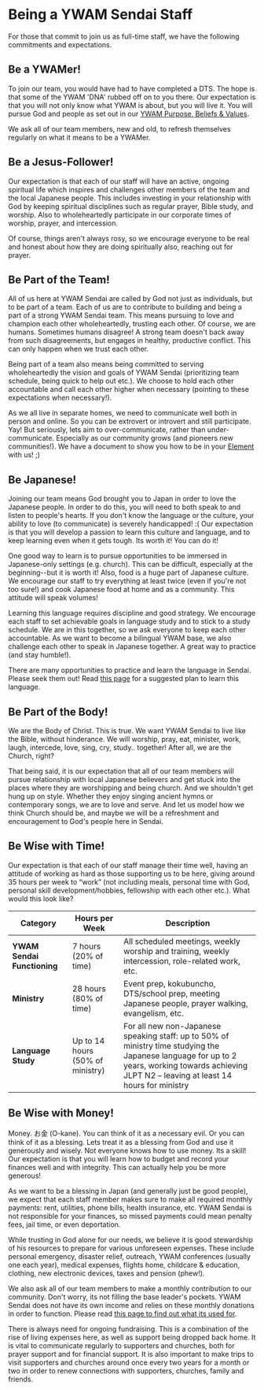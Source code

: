 # Being a YWAM Sendai Staff

For those that commit to join us as full-time staff, we have the following commitments and expectations.

## Be a YWAMer!

To join our team, you would have had to have completed a DTS. The hope is that some of the YWAM 'DNA' rubbed off on to you there. Our expectation is that you will not only know what YWAM is about, but you will live it. You will pursue God and people as set out in our [YWAM Purpose, Beliefs & Values](values.md).

We ask all of our team members, new and old, to refresh themselves regularly on what it means to be a YWAMer.

## Be a Jesus-Follower!

Our expectation is that each of our staff will have an active, ongoing spiritual life which inspires and challenges other members of the team and the local Japanese people. This includes investing in your relationship with God by keeping spiritual disciplines such as regular prayer, Bible study, and worship. Also to wholeheartedly participate in our corporate times of worship, prayer, and intercession.

Of course, things aren't always rosy, so we encourage everyone to be real and honest about how they are doing spiritually also, reaching out for prayer.

## Be Part of the Team!

All of us here at YWAM Sendai are called by God not just as individuals, but to be part of a team. Each of us are to contribute to building and being a part of a strong YWAM Sendai team. This means pursuing to love and champion each other wholeheartedly, trusting each other. Of course, we are humans. Sometimes humans disagree! A strong team doesn't back away from such disagreements, but engages in healthy, productive conflict. This can only happen when we trust each other.

Being part of a team also means being committed to serving wholeheartedly the vision and goals of YWAM Sendai (prioritizing team schedule, being quick to help out etc.). We choose to hold each other accountable and call each other higher when necessary (pointing to these expectations when necessary!).

As we all live in separate homes, we need to communicate well both in person and online. So you can be extrovert or introvert and still participate. Yay! But seriously, lets aim to over-communicate, rather than under-communicate. Especially as our community grows (and pioneers new communities!). We have a document to show you how to be in your [Element](tools.md) with us! ;)

## Be Japanese!

Joining our team means God brought you to Japan in order to love the Japanese people. In order to do this, you will need to both speak to and listen to people's hearts. If you don't know the language or the culture, your ability to love (to communicate) is severely handicapped! :( Our expectation is that you will develop a passion to learn this culture and language, and to keep learning even when it gets tough. Its worth it! You can do it!

One good way to learn is to pursue opportunities to be immersed in Japanese-only settings (e.g. church). This can be difficult, especially at the beginning--but it is worth it! Also, food is a huge part of Japanese culture. We encourage our staff to try everything at least twice (even if you're not too sure!) and cook Japanese food at home and as a community. This attitude will speak volumes!

Learning this language requires discipline and good strategy. We encourage each staff to set achievable goals in language study and to stick to a study schedule. We are in this together, so we ask everyone to keep each other accountable. As we want to become a bilingual YWAM base, we also challenge each other to speak in Japanese together. A great way to practice (and stay humble!).

There are many opportunities to practice and learn the language in Sendai. Please seek them out! Read [this page](../lifeinjapan/language.md) for a suggested plan to learn this language.

## Be Part of the Body!

We are the Body of Christ. This is true. We want YWAM Sendai to live like the Bible, without hinderance. We will worship, pray, eat, minister, work, laugh, intercede, love, sing, cry, study.. together! After all, we are the Church, right?

That being said, it is our expectation that all of our team members will pursue relationship with local Japanese believers and get stuck into the places where they are worshipping and being church. And we shouldn't get hung up on style. Whether they enjoy singing ancient hymns or contemporary songs, we are to love and serve. And let us model how we think Church should be, and maybe we will be a refreshment and encouragement to God's people here in Sendai.

## Be Wise with Time!

Our expectation is that each of our staff manage their time well, having an attitude of working as hard as those supporting us to be here, giving around 35 hours per week to “work” (not including meals, personal time with God, personal skill development/hobbies, fellowship with each other etc.). What would this look like?

Category | Hours per Week | Description
--------- | --------- | ---------
**YWAM Sendai Functioning** | 7 hours (20% of time) | All scheduled meetings, weekly worship and training, weekly intercession, role-related work, etc.
**Ministry** | 28 hours (80% of time) | Event prep, kokubuncho, DTS/school prep, meeting Japanese people, prayer walking, evangelism, etc.
**Language Study** | Up to 14 hours (50% of ministry) | For all new non-Japanese speaking staff: up to 50% of ministry time studying the Japanese language for up to 2 years, working towards achieving JLPT N2 – leaving at least 14 hours for ministry

## Be Wise with Money!

Money. お金 (O-kane). You can think of it as a necessary evil. Or you can think of it as a blessing. Lets treat it as a blessing from God and use it generously and wisely. Not everyone knows how to use money. Its a skill! Our expectation is that you will learn how to budget and record your finances well and with integrity. This can actually help you be more generous!

As we want to be a blessing in Japan (and generally just be good people), we expect that each staff member makes sure to make all required monthly payments: rent, utilities, phone bills, health insurance, etc. YWAM Sendai is not responsible for your finances, so missed payments could mean penalty fees, jail time, or even deportation.

While trusting in God alone for our needs, we believe it is good stewardship of his resources to prepare for various unforeseen expenses. These include personal emergency, disaster relief, outreach, YWAM conferences (usually one each year), medical expenses, flights home, childcare & education, clothing, new electronic devices, taxes and pension (phew!).

We also ask all of our team members to make a monthly contribution to our community. Don't worry, its not filling the base leader's pockets. YWAM Sendai does not have its own income and relies on these monthly donations in order to function. Please read [this page to find out what its used for](finances.md).

There is always need for ongoing fundraising. This is a combination of the rise of living expenses here, as well as support being dropped back home. It is vital to communicate regularly to supporters and churches, both for prayer support and for financial support. It is also important to make trips to visit supporters and churches around once every two years for a month or two in order to renew connections with supporters, churches, family and friends.
